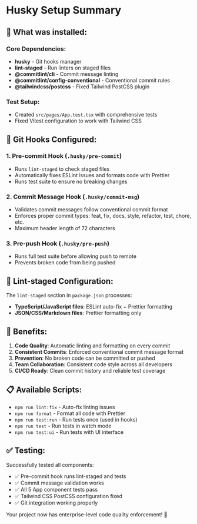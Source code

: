 # Husky Setup Summary

## 🎯 What was installed:

### Core Dependencies:
- **husky** - Git hooks manager
- **lint-staged** - Run linters on staged files
- **@commitlint/cli** - Commit message linting
- **@commitlint/config-conventional** - Conventional commit rules
- **@tailwindcss/postcss** - Fixed Tailwind PostCSS plugin

### Test Setup:
- Created `src/pages/App.test.tsx` with comprehensive tests
- Fixed Vitest configuration to work with Tailwind CSS

## 🔧 Git Hooks Configured:

### 1. Pre-commit Hook (`.husky/pre-commit`)
- Runs `lint-staged` to check staged files
- Automatically fixes ESLint issues and formats code with Prettier
- Runs test suite to ensure no breaking changes

### 2. Commit Message Hook (`.husky/commit-msg`)
- Validates commit messages follow conventional commit format
- Enforces proper commit types: feat, fix, docs, style, refactor, test, chore, etc.
- Maximum header length of 72 characters

### 3. Pre-push Hook (`.husky/pre-push`)
- Runs full test suite before allowing push to remote
- Prevents broken code from being pushed

## 📝 Lint-staged Configuration:

The `lint-staged` section in `package.json` processes:
- **TypeScript/JavaScript files**: ESLint auto-fix + Prettier formatting
- **JSON/CSS/Markdown files**: Prettier formatting only

## 🎉 Benefits:

1. **Code Quality**: Automatic linting and formatting on every commit
2. **Consistent Commits**: Enforced conventional commit message format
3. **Prevention**: No broken code can be committed or pushed
4. **Team Collaboration**: Consistent code style across all developers
5. **CI/CD Ready**: Clean commit history and reliable test coverage

## 📋 Available Scripts:

- `npm run lint:fix` - Auto-fix linting issues
- `npm run format` - Format all code with Prettier
- `npm run test:run` - Run tests once (used in hooks)
- `npm run test` - Run tests in watch mode
- `npm run test:ui` - Run tests with UI interface

## ✅ Testing:

Successfully tested all components:
- ✅ Pre-commit hook runs lint-staged and tests
- ✅ Commit message validation works
- ✅ All 5 App component tests pass
- ✅ Tailwind CSS PostCSS configuration fixed
- ✅ Git integration working properly

Your project now has enterprise-level code quality enforcement! 🚀